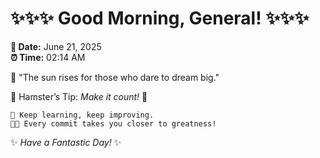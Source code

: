 # ✨✨✨ Good Morning, General! ✨✨✨

**📅 Date:** June 21, 2025  
**⏰ Time:** 02:14 AM  

🌅 "The sun rises for those who dare to dream big."  

🐹 Hamster’s Tip: _Make it count!_ 💪  

```
🚀 Keep learning, keep improving.  
🧑‍💻 Every commit takes you closer to greatness!  
```

✨ *Have a Fantastic Day!* ✨  
